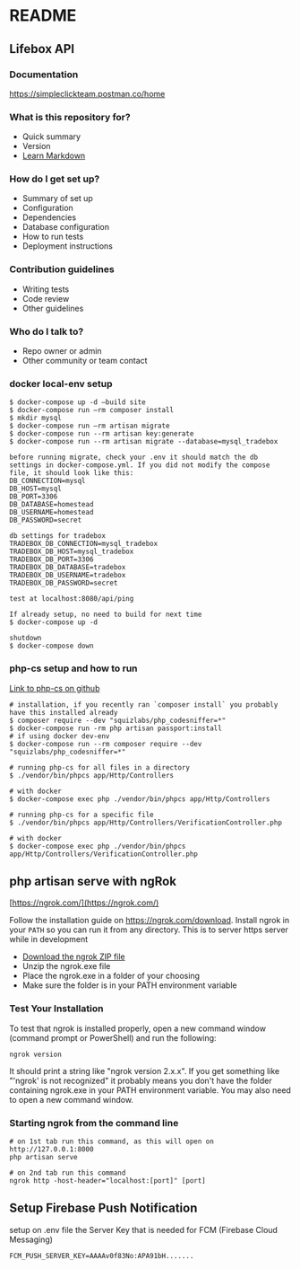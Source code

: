 # README #

##  Lifebox API ##

### Documentation ###

https://simpleclickteam.postman.co/home

### What is this repository for? ###

* Quick summary
* Version
* [Learn Markdown](https://bitbucket.org/tutorials/markdowndemo)

### How do I get set up? ###

* Summary of set up
* Configuration
* Dependencies
* Database configuration
* How to run tests
* Deployment instructions

### Contribution guidelines ###

* Writing tests
* Code review
* Other guidelines

### Who do I talk to? ###

* Repo owner or admin
* Other community or team contact

### docker local-env setup
```
$ docker-compose up -d —build site
$ docker-compose run —rm composer install
$ mkdir mysql
$ docker-compose run —rm artisan migrate
$ docker-compose run --rm artisan key:generate
$ docker-compose run --rm artisan migrate --database=mysql_tradebox

before running migrate, check your .env it should match the db settings in docker-compose.yml. If you did not modify the compose file, it should look like this:
DB_CONNECTION=mysql
DB_HOST=mysql
DB_PORT=3306
DB_DATABASE=homestead
DB_USERNAME=homestead
DB_PASSWORD=secret

db settings for tradebox
TRADEBOX_DB_CONNECTION=mysql_tradebox
TRADEBOX_DB_HOST=mysql_tradebox
TRADEBOX_DB_PORT=3306
TRADEBOX_DB_DATABASE=tradebox
TRADEBOX_DB_USERNAME=tradebox
TRADEBOX_DB_PASSWORD=secret

test at localhost:8080/api/ping

If already setup, no need to build for next time
$ docker-compose up -d

shutdown
$ docker-compose down
```

### php-cs setup and how to run
[Link to php-cs on github](https://github.com/squizlabs/PHP_CodeSniffer)
```
# installation, if you recently ran `composer install` you probably have this installed already
$ composer require --dev "squizlabs/php_codesniffer=*"
$ docker-compose run -rm php artisan passport:install
# if using docker dev-env
$ docker-compose run --rm composer require --dev "squizlabs/php_codesniffer=*"

# running php-cs for all files in a directory
$ ./vendor/bin/phpcs app/Http/Controllers

# with docker
$ docker-compose exec php ./vendor/bin/phpcs app/Http/Controllers

# running php-cs for a specific file
$ ./vendor/bin/phpcs app/Http/Controllers/VerificationController.php

# with docker
$ docker-compose exec php ./vendor/bin/phpcs app/Http/Controllers/VerificationController.php
```


## php artisan serve with ngRok
[https://ngrok.com/](https://ngrok.com/)

Follow the installation guide on https://ngrok.com/download. Install ngrok in your  `PATH` so you can run it from any directory. This is to server https server while in development

- [Download the ngrok ZIP file](https://ngrok.com/)
- Unzip the ngrok.exe file
- Place the ngrok.exe in a folder of your choosing
- Make sure the folder is in your PATH environment variable

### Test Your Installation
To test that ngrok is installed properly, open a new command window (command prompt or PowerShell) and run the following:
```
ngrok version
```

It should print a string like "ngrok version 2.x.x". If you get something like "'ngrok' is not recognized" it probably means you don't have the folder containing ngrok.exe in your PATH environment variable. You may also need to open a new command window.

### Starting ngrok from the command line
```
# on 1st tab run this command, as this will open on http://127.0.0.1:8000
php artisan serve

# on 2nd tab run this command
ngrok http -host-header="localhost:[port]" [port]
```

## Setup Firebase Push Notification
setup on .env file the Server Key that is needed for FCM (Firebase Cloud Messaging)
```
FCM_PUSH_SERVER_KEY=AAAAv0f83No:APA91bH.......
```
